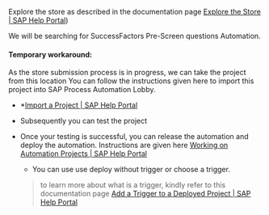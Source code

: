Explore the store as described in the documentation page [Explore the Store | SAP Help Portal](https://help.sap.com/docs/PROCESS_AUTOMATION/527c579a1cba4f12b45326c8e890d102/b38897b821874ebe98fb15fc7d4400e9.html?locale=en-US))

We will be searching for SuccessFactors Pre-Screen questions Automation.

#### Temporary workaround:

As the store submission process is in progress, we can take the project from this location
You can follow the instructions given here to import this project into SAP Process Automation Lobby.

* *[Import a Project | SAP Help Portal](https://help.sap.com/docs/PROCESS_AUTOMATION/527c579a1cba4f12b45326c8e890d102/ca98da78eb1f4d329d82b66ef8baac98.html?locale=en-US&state=DRAFT&q=virtual%20machine) 
* Subsequently you can test the project
* Once your testing is successful, you can release the automation and deploy the automation. Instructions are given here [Working on Automation Projects | SAP Help Portal](https://help.sap.com/docs/PROCESS_AUTOMATION/527c579a1cba4f12b45326c8e890d102/6a77e1828a7245f9b7e7408f614782ac.html?locale=en-US&state=DRAFT&q=virtual%20machine) 
	* You can use use deploy without trigger or choose a trigger. 
	
	> to learn more about what is a trigger, kindly refer to this documentation page [Add a Trigger to a Deployed Project | SAP Help Portal](https://help.sap.com/docs/PROCESS_AUTOMATION/527c579a1cba4f12b45326c8e890d102/0f6e37d9b9f04a9999ead3b20aeda0b3.html?locale=en-US&state=DRAFT&q=virtual%20machine) 